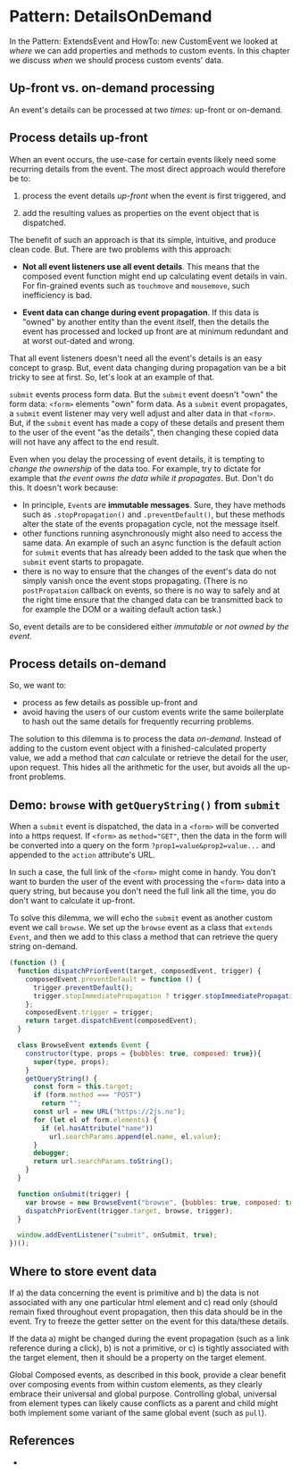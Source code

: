 # Pattern: DetailsOnDemand

In the Pattern: ExtendsEvent and HowTo: new CustomEvent we looked at *where* we can add properties and methods to custom events. In this chapter we discuss *when* we should process custom events' data.

## Up-front vs. on-demand processing

An event's details can be processed at two *times*: up-front or on-demand.

## Process details up-front

When an event occurs, the use-case for certain events likely need some recurring details from the event. The most direct approach would therefore be to:

1. process the event details *up-front* when the event is first triggered, and 

2. add the resulting values as properties on the event object that is dispatched.

The benefit of such an approach is that its simple, intuitive, and produce clean code.
But. There are two problems with this approach:

 * **Not all event listeners use all event details**. This means that the composed event function might end up calculating event details in vain. For fin-grained events such as `touchmove` and `mousemove`, such inefficiency is bad.

 * **Event data can change during event propagation**. If this data is "owned" by another entity than the event itself, then the details the event has processed and locked up front are at minimum redundant and at worst out-dated and wrong.

That all event listeners doesn't need all the event's details is an easy concept to grasp. But, event data changing during propagation van be a bit tricky to see at first. So, let's look at an example of that.

`submit` events process form data. But the `submit` event doesn't "own" the form data: `<form>` elements "own" form data. As a `submit` event propagates, a `submit` event listener may very well adjust and alter data in that `<form>`. But, if the `submit` event has made a copy of these details and present them to the user of the event "as the details", then changing these copied data will not have any affect to the end result. 

Even when you delay the processing of event details, it is tempting to *change the ownership* of the data too. For example, try to dictate for example that *the event owns the data while it propagates*. But. Don't do this. It doesn't work because:
 * In principle, `Event`s are **immutable messages**. Sure, they have methods such as `.stopPropagation()` and `.preventDefault()`, but these methods alter the state of the events propagation cycle, not the message itself.
 * other functions running asynchronously might also need to access the same data. An example of such an async function is the default action for `submit` events that has already been added to the task que when the `submit` event starts to propagate.
 * there is no way to ensure that the changes of the event's data do not simply vanish once the event stops propagating. (There is no `postPropataion` callback on events, so there is no way to safely and at the right time ensure that the changed data can be transmitted back to for example the DOM or a waiting default action task.)

So, event details are to be considered either *immutable* or *not owned by the event*.
    
## Process details on-demand
  
So, we want to:
 * process as few details as possible up-front and
 * avoid having the users of our custom events write the same boilerplate to hash out the same details for frequently recurring problems. 

The solution to this dilemma is to process the data *on-demand*. Instead of adding to the custom event object with a finished-calculated property value, we add a method that *can* calculate or retrieve the detail for the user, upon request. This hides all the arithmetic for the user, but avoids all the up-front problems.

## Demo: `browse` with `getQueryString()` from `submit` 

When a `submit` event is dispatched, the data in a `<form>` will be converted into a https request. If `<form>` as `method="GET"`, then the data in the form will be converted into a query on the form `?prop1=value&prop2=value...` and appended to the `action` attribute's URL. 

In such a case, the full link of the `<form>` might come in handy. You don't want to burden the user of the event with processing the `<form>` data into a query string, but because you don't need the full link all the time, you do don't want to calculate it up-front.
 
To solve this dilemma, we will echo the `submit` event as another custom event we call `browse`. We set up the `browse` event as a class that `extends Event`, and then we add to this class a method that can retrieve the query string on-demand.

```javascript
(function () {
  function dispatchPriorEvent(target, composedEvent, trigger) {
    composedEvent.preventDefault = function () {
      trigger.preventDefault();
      trigger.stopImmediatePropagation ? trigger.stopImmediatePropagation() : trigger.stopPropagation();
    };
    composedEvent.trigger = trigger;
    return target.dispatchEvent(composedEvent);
  }

  class BrowseEvent extends Event {
    constructor(type, props = {bubbles: true, composed: true}){
      super(type, props);
    }
    getQueryString() {
      const form = this.target;
      if (form.method === "POST")
        return "";
      const url = new URL("https://2js.no");
      for (let el of form.elements) {
        if (el.hasAttribute("name"))
          url.searchParams.append(el.name, el.value);
      }
      debugger;
      return url.searchParams.toString();
    }
  }

  function onSubmit(trigger) {
    var browse = new BrowseEvent("browse", {bubbles: true, composed: true});
    dispatchPriorEvent(trigger.target, browse, trigger);
  }

  window.addEventListener("submit", onSubmit, true);
})();
```

## Where to store event data

If a) the data concerning the event is primitive and b) the data is not associated with any one particular html element and c) read only (should remain fixed throughout event propagation, then this data should be in the event. Try to freeze the getter setter on the event for this data/these details.

If the data a) might be changed during the event propagation (such as a link reference during a click), b) is not a primitive, or c) is tightly associated with the target element, then it should be a property on the target element.

Global Composed events, as described in this book, provide a clear benefit over composing events from within custom elements, as they clearly embrace their universal and global purpose. Controlling global, universal from element types can likely cause conflicts as a parent and child might both implement some variant of the same global event (such as `pull`).

## References

 * 
